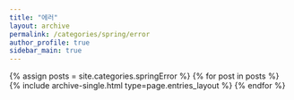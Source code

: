 ```yaml
---
title: "에러"
layout: archive
permalink: /categories/spring/error
author_profile: true
sidebar_main: true
---
```


{% assign posts = site.categories.springError %}
{% for post in posts %} {% include archive-single.html type=page.entries_layout %}
{% endfor %}